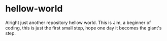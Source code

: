 # hellow-world
Alright just another repository
hellow world.
This is Jim, a beginner of coding, this is just the first small step, hope one day it becomes the giant's step.
